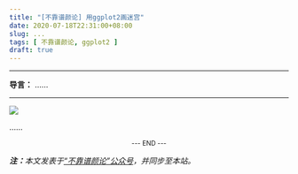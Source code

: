 ```yaml
---
title: "[不靠谱颜论] 用ggplot2画迷宫"
date: 2020-07-18T22:31:00+08:00
slug: ...
tags: [ 不靠谱颜论, ggplot2 ]
draft: true
---
```


---

**导言：** ……

---

<img src="images/2020-06-29/code.png" style="max-width:300px"/>

……

<center><small>--- END ---</small></center>

<i><b>注：</b>本文发表于[“不靠谱颜论”公众号](https://mp.weixin.qq.com/s/qeQ04mliUh-9rTVSpfAY2g)，并同步至本站。</i>
